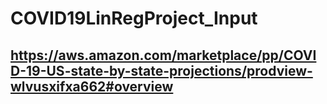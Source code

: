# COVID19LinRegProject_Input

## https://aws.amazon.com/marketplace/pp/COVID-19-US-state-by-state-projections/prodview-wlvusxifxa662#overview